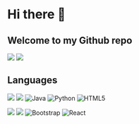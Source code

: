 # Hi there 👋

<!--
**ChitranjanMaurya/ChitranjanMaurya** is a ✨ _special_ ✨ repository because its `README.md` (this file) appears on your GitHub profile.

Here are some ideas to get you started:

- 🔭 I’m currently working on ...
- 🌱 I’m currently learning ...
- 👯 I’m looking to collaborate on ...
- 🤔 I’m looking for help with ...
- 💬 Ask me about ...
- 📫 How to reach me: ...
- 😄 Pronouns: ...
- ⚡ Fun fact: ...
-->
## Welcome to my Github repo
![](https://img.shields.io/badge/Projects-0-yellow?logo=arduino)
![](https://img.shields.io/badge/Repositories-7-yellow)
## Languages
<!-- ![](https://img.shields.io/badge/%20%20%20%20%20-darkgreen?logo=c) 
https://github.com/Ileriayo/markdown-badges-->
![](https://img.shields.io/badge/C-00599C?style=for-the-badge&logo=c&logoColor=white)
![](https://img.shields.io/badge/C%2B%2B-00599C?style=for-the-badge&logo=c%2B%2B&logoColor=white)
![Java](https://img.shields.io/badge/java-%23ED8B00.svg?style=for-the-badge&logo=openjdk&logoColor=white)
![Python](https://img.shields.io/badge/python-3670A0?style=for-the-badge&logo=python&logoColor=ffdd54)
![HTML5](https://img.shields.io/badge/html5-%23E34F26.svg?style=for-the-badge&logo=html5&logoColor=white)                                    
<!-- ![](https://img.shields.io/badge/html-darkgreen?logo=html5) -->
![](https://img.shields.io/badge/CSS3%20-darkgreen?style=for-the-badge&logo=CSS3)
![](https://img.shields.io/badge/java%20script-grey?style=for-the-badge&logo=javascript)
![Bootstrap](https://img.shields.io/badge/bootstrap-%238511FA.svg?style=for-the-badge&logo=bootstrap&logoColor=white)
![React](https://img.shields.io/badge/react-%2320232a.svg?style=for-the-badge&logo=react&logoColor=%2361DAFB)




